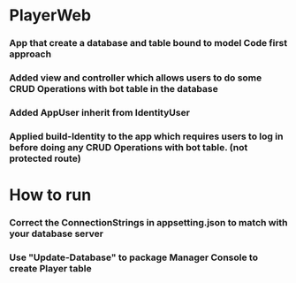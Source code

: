 # **PlayerWeb**

### App that create a database and table bound to model Code first approach

### Added view and controller which allows users to do some CRUD Operations with bot table in the database

### Added AppUser inherit from IdentityUser

### Applied build-Identity to the app which requires users to log in before doing any CRUD Operations with bot table. (not protected route)

# **How to run**

### Correct the ConnectionStrings in appsetting.json to match with your database server

### Use "Update-Database" to package Manager Console to create Player table
